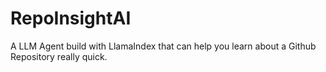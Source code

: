 # RepoInsightAI
A LLM Agent build with LlamaIndex that can help you learn about a Github Repository really quick.
